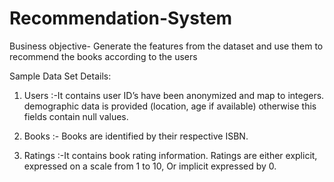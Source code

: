 # Recommendation-System

Business objective- Generate the features from the dataset and use them to  recommend the books according to the users

Sample Data Set Details: 
1. Users :-It contains user ID’s have been anonymized and map to integers.  demographic data is provided (location, age if available) otherwise this fields  contain null values. 

2. Books :- Books are identified by their respective ISBN. 

3. Ratings :-It contains book rating information. Ratings are either explicit,  expressed on a scale from 1 to 10, Or implicit expressed by 0. 
